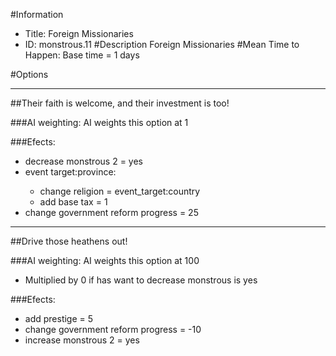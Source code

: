 #Information
 - Title: Foreign Missionaries
 - ID: monstrous.11
#Description
Foreign Missionaries
#Mean Time to Happen:
Base time = 1 days

#Options

___
##Their faith is welcome, and their investment is too!

###AI weighting:
AI weights this option at 1


###Efects:<ul><li>decrease monstrous 2 = yes</li><li>event target:province:</li><ul><li>change religion = event_target:country</li><li>add base tax = 1</li></ul><li>change government reform progress = 25</li></ul>

___
##Drive those heathens out!

###AI weighting:
AI weights this option at 100
 - Multiplied by 0 if has want to decrease monstrous is yes


###Efects:<ul><li>add prestige = 5</li><li>change government reform progress = -10</li><li>increase monstrous 2 = yes</li></ul>
